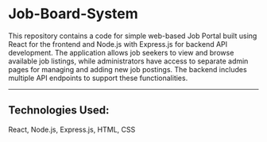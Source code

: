 # Job-Board-System

This repository contains a code for simple web-based Job Portal built using React for the frontend and Node.js with Express.js for backend API development. The application allows job seekers to view and browse available job listings, while administrators have access to separate admin pages for managing and adding new job postings. The backend includes multiple API endpoints to support these functionalities.

---
## Technologies Used:
React, Node.js, Express.js, HTML, CSS
